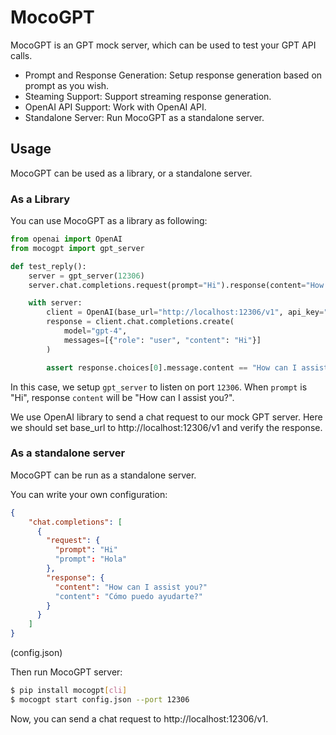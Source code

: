# MocoGPT

MocoGPT is an GPT mock server, which can be used to test your GPT API calls.

* Prompt and Response Generation: Setup response generation based on prompt as you wish.
* Steaming Support: Support streaming response generation.
* OpenAI API Support: Work with OpenAI API.
* Standalone Server: Run MocoGPT as a standalone server.

## Usage

MocoGPT can be used as a library, or a standalone server.

### As a Library

You can use MocoGPT as a library as following:

```python
from openai import OpenAI
from mocogpt import gpt_server

def test_reply():
    server = gpt_server(12306)
    server.chat.completions.request(prompt="Hi").response(content="How can I assist you?")

    with server:
        client = OpenAI(base_url="http://localhost:12306/v1", api_key="sk-123456789")
        response = client.chat.completions.create(
            model="gpt-4",
            messages=[{"role": "user", "content": "Hi"}]
        )

        assert response.choices[0].message.content == "How can I assist you?"
```

In this case, we setup `gpt_server` to listen on port `12306`. When `prompt` is "Hi", response `content` will be "How can I assist you?".

We use OpenAI library to send a chat request to our mock GPT server. 
Here we should set base_url to http://localhost:12306/v1 and verify the response.

### As a standalone server

MocoGPT can be run as a standalone server.

You can write your own configuration:
```json
{
    "chat.completions": [
      {
        "request": {
          "prompt": "Hi"
          "prompt": "Hola"
        },
        "response": {
          "content": "How can I assist you?"
          "content": "Cómo puedo ayudarte?"
        }
      }
    ]
}

```
(config.json)
    
Then run MocoGPT server:

```bash
$ pip install mocogpt[cli]
$ mocogpt start config.json --port 12306
```

Now, you can send a chat request to http://localhost:12306/v1.


